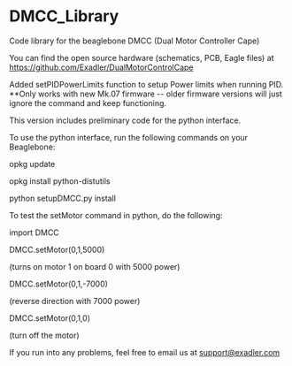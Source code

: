 DMCC_Library
============

Code library for the beaglebone DMCC (Dual Motor Controller Cape)

You can find the open source hardware (schematics, PCB, Eagle files) at
https://github.com/Exadler/DualMotorControlCape


Added setPIDPowerLimits function to setup Power limits when running PID.  
**Only works with new Mk.07 firmware -- older firmware versions will
  just ignore the command and keep functioning.


This version includes preliminary code for the python interface.

To use the python interface, run the following commands on your Beaglebone:

opkg update

opkg install python-distutils

python setupDMCC.py install


To test the setMotor command in python, do the following:

import DMCC

DMCC.setMotor(0,1,5000)

(turns on motor 1 on board 0 with 5000 power)

DMCC.setMotor(0,1,-7000)

(reverse direction with 7000 power)

DMCC.setMotor(0,1,0)

(turn off the motor)

If you run into any problems, feel free to email us at support@exadler.com



